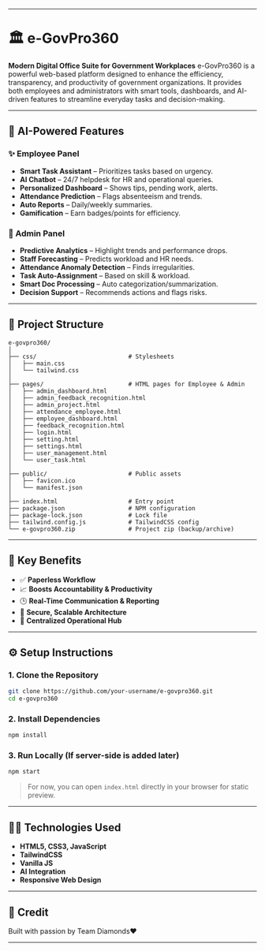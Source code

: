 
---

# 🏛️ e-GovPro360

**Modern Digital Office Suite for Government Workplaces**
e-GovPro360 is a powerful web-based platform designed to enhance the efficiency, transparency, and productivity of government organizations. It provides both employees and administrators with smart tools, dashboards, and AI-driven features to streamline everyday tasks and decision-making.

---

## 🤖 AI-Powered Features

### ✨ Employee Panel 

* **Smart Task Assistant** – Prioritizes tasks based on urgency.
* **AI Chatbot** – 24/7 helpdesk for HR and operational queries.
* **Personalized Dashboard** – Shows tips, pending work, alerts.
* **Attendance Prediction** – Flags absenteeism and trends.
* **Auto Reports** – Daily/weekly summaries.
* **Gamification** – Earn badges/points for efficiency.

### 🧠 Admin Panel

* **Predictive Analytics** – Highlight trends and performance drops.
* **Staff Forecasting** – Predicts workload and HR needs.
* **Attendance Anomaly Detection** – Finds irregularities.
* **Task Auto-Assignment** – Based on skill & workload.
* **Smart Doc Processing** – Auto categorization/summarization.
* **Decision Support** – Recommends actions and flags risks.

---
## 📂 Project Structure

```plaintext
e-govpro360/
│
├── css/                          # Stylesheets
│   ├── main.css
│   └── tailwind.css
│
├── pages/                        # HTML pages for Employee & Admin
│   ├── admin_dashboard.html
│   ├── admin_feedback_recognition.html
│   ├── admin_project.html
│   ├── attendance_employee.html
│   ├── employee_dashboard.html
│   ├── feedback_recognition.html
│   ├── login.html
│   ├── setting.html
│   ├── settings.html
│   ├── user_management.html
│   └── user_task.html
│
├── public/                       # Public assets
│   ├── favicon.ico
│   └── manifest.json
│
├── index.html                    # Entry point
├── package.json                  # NPM configuration
├── package-lock.json             # Lock file
├── tailwind.config.js            # TailwindCSS config
└── e-govpro360.zip               # Project zip (backup/archive)
```
---

## 🚀 Key Benefits

* ✅ **Paperless Workflow**
* 📈 **Boosts Accountability & Productivity**
* 🕒 **Real-Time Communication & Reporting**
* 🔐 **Secure, Scalable Architecture**
* 📍 **Centralized Operational Hub**

---

## ⚙️ Setup Instructions

### 1. Clone the Repository

```bash
git clone https://github.com/your-username/e-govpro360.git
cd e-govpro360
```

### 2. Install Dependencies

```bash
npm install
```

### 3. Run Locally (If server-side is added later)

```bash
npm start
```

> For now, you can open `index.html` directly in your browser for static preview.

---


## 👨‍🔧 Technologies Used

* **HTML5, CSS3, JavaScript**
* **TailwindCSS**
* **Vanilla JS**
* **AI Integration**
* **Responsive Web Design**

---

## 📃 Credit

 Built with passion by Team Diamonds❤️

---

